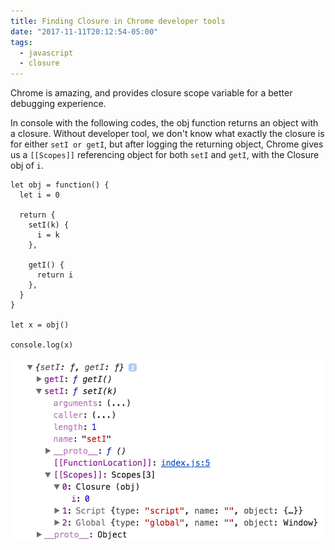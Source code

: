 ```yaml
---
title: Finding Closure in Chrome developer tools
date: "2017-11-11T20:12:54-05:00"
tags:
  - javascript
  - closure
---
```


Chrome is amazing, and provides closure scope variable for a better debugging experience.

In console with the following codes, the obj function returns an object with a closure. Without developer tool, we don't know what exactly the closure is for either `setI or getI`, but after logging the returning object, Chrome gives us a `[[Scopes]]` referencing object for both `setI` and `getI`, with the Closure obj of `i`.

```
let obj = function() {
  let i = 0

  return {
    setI(k) {
      i = k
    },

    getI() {
      return i
    },
  }
}

let x = obj()

console.log(x)

```

![Closure in Chrome](11-11.png)
